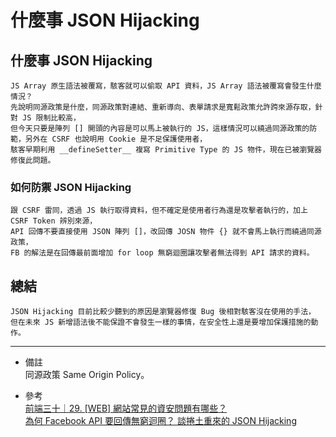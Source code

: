 # 什麼事 JSON Hijacking

## 什麼事 JSON Hijacking
    JS Array 原生語法被覆寫，駭客就可以偷取 API 資料，JS Array 語法被覆寫會發生什麼情況？
    先說明同源政策是什麼，同源政策對連結、重新導向、表單請求是寬鬆政策允許跨來源存取，針對 JS 限制比較高，
    但今天只要是陣列 [] 開頭的內容是可以馬上被執行的 JS，這樣情況可以繞過同源政策的防範，另外在 CSRF 也說明用 Cookie 是不足保護使用者，
    駭客早期利用 __defineSetter__ 複寫 Primitive Type 的 JS 物件，現在已被瀏覽器修復此問題。

### 如何防禦 JSON Hijacking
    跟 CSRF 雷同，透過 JS 執行取得資料，但不確定是使用者行為還是攻擊者執行的，加上 CSRF Token 辨別來源，
    API 回傳不要直接使用 JSON 陣列 []，改回傳 JOSN 物件 {} 就不會馬上執行而繞過同源政策，
    FB 的解法是在回傳最前面增加 for loop 無窮迴圈讓攻擊者無法得到 API 請求的資料。 

## 總結
    JSON Hijacking 目前比較少聽到的原因是瀏覽器修復 Bug 後相對駭客沒在使用的手法，
    但在未來 JS 新增語法後不能保證不會發生一樣的事情，在安全性上還是要增加保護措施的動作。

---
- 備註
    <br/>
    同源政策 Same Origin Policy。

- 參考
    <br/>
    [前端三十｜29. [WEB] 網站常見的資安問題有哪些？](https://medium.com/schaoss-blog/%E5%89%8D%E7%AB%AF%E4%B8%89%E5%8D%81-29-web-%E7%B6%B2%E7%AB%99%E5%B8%B8%E8%A6%8B%E7%9A%84%E8%B3%87%E5%AE%89%E5%95%8F%E9%A1%8C%E6%9C%89%E5%93%AA%E4%BA%9B-bc47b572d94d)
    <br/>
    [為何 Facebook API 要回傳無窮迴圈？ 談捲土重來的 JSON Hijacking](https://medium.com/@jaydenlin/%E7%82%BA%E4%BD%95-facebook-api-%E8%A6%81%E5%9B%9E%E5%82%B3%E7%84%A1%E7%AA%AE%E8%BF%B4%E5%9C%88-%E8%AB%87%E6%8D%B2%E5%9C%9F%E9%87%8D%E4%BE%86%E7%9A%84-json-hijacking-bc220617ceba)
        